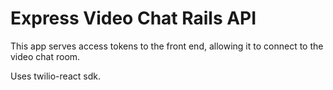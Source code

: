 # Express Video Chat Rails API

This app serves access tokens to the front end, allowing it to connect to the video chat room.

Uses twilio-react sdk.